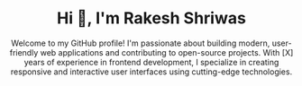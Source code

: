 <h1 align="center">Hi 👋, I'm Rakesh Shriwas</h1>
<p align="center">Welcome to my GitHub profile! I'm passionate about building modern, user-friendly web applications and contributing to open-source projects. With [X] years of experience in frontend development, I specialize in creating responsive and interactive user interfaces using cutting-edge technologies.</p>
